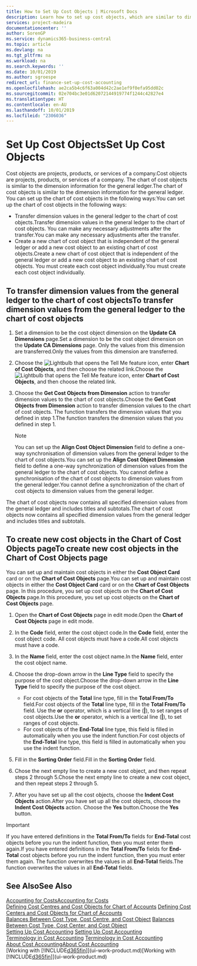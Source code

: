 ```yaml
---
title: How to Set Up Cost Objects | Microsoft Docs
description: Learn how to set up cost objects, which are similar to dimensions for the general ledger.
services: project-madeira
documentationcenter: ''
author: SorenGP
ms.service: dynamics365-business-central
ms.topic: article
ms.devlang: na
ms.tgt_pltfrm: na
ms.workload: na
ms.search.keywords: ''
ms.date: 10/01/2019
ms.author: sgroespe
redirect_url: finance-set-up-cost-accounting
ms.openlocfilehash: ae2ca5b4c6f63a004d42c2ae1ef9f0efa95dd02c
ms.sourcegitcommit: 02e704bc3e01d62072144919774f1244c42827e4
ms.translationtype: HT
ms.contentlocale: en-AU
ms.lasthandoff: 10/01/2019
ms.locfileid: "2306036"
---
```

# <a name="set-up-cost-objects"></a><span data-ttu-id="d035d-103">Set Up Cost Objects</span><span class="sxs-lookup"><span data-stu-id="d035d-103">Set Up Cost Objects</span></span>
<span data-ttu-id="d035d-104">Cost objects are projects, products, or services of a company.</span><span class="sxs-lookup"><span data-stu-id="d035d-104">Cost objects are projects, products, or services of a company.</span></span> <span data-ttu-id="d035d-105">The chart of cost objects is similar to the dimension information for the general ledger.</span><span class="sxs-lookup"><span data-stu-id="d035d-105">The chart of cost objects is similar to the dimension information for the general ledger.</span></span> <span data-ttu-id="d035d-106">You can set up the chart of cost objects in the following ways:</span><span class="sxs-lookup"><span data-stu-id="d035d-106">You can set up the chart of cost objects in the following ways:</span></span>  

* <span data-ttu-id="d035d-107">Transfer dimension values in the general ledger to the chart of cost objects.</span><span class="sxs-lookup"><span data-stu-id="d035d-107">Transfer dimension values in the general ledger to the chart of cost objects.</span></span> <span data-ttu-id="d035d-108">You can make any necessary adjustments after the transfer.</span><span class="sxs-lookup"><span data-stu-id="d035d-108">You can make any necessary adjustments after the transfer.</span></span>  
* <span data-ttu-id="d035d-109">Create a new chart of cost object that is independent of the general ledger or add a new cost object to an existing chart of cost objects.</span><span class="sxs-lookup"><span data-stu-id="d035d-109">Create a new chart of cost object that is independent of the general ledger or add a new cost object to an existing chart of cost objects.</span></span> <span data-ttu-id="d035d-110">You must create each cost object individually.</span><span class="sxs-lookup"><span data-stu-id="d035d-110">You must create each cost object individually.</span></span>  

## <a name="to-transfer-dimension-values-from-the-general-ledger-to-the-chart-of-cost-objects"></a><span data-ttu-id="d035d-111">To transfer dimension values from the general ledger to the chart of cost objects</span><span class="sxs-lookup"><span data-stu-id="d035d-111">To transfer dimension values from the general ledger to the chart of cost objects</span></span>  
1.  <span data-ttu-id="d035d-112">Set a dimension to be the cost object dimension on the **Update CA Dimensions** page.</span><span class="sxs-lookup"><span data-stu-id="d035d-112">Set a dimension to be the cost object dimension on the **Update CA Dimensions** page.</span></span> <span data-ttu-id="d035d-113">Only the values from this dimension are transferred.</span><span class="sxs-lookup"><span data-stu-id="d035d-113">Only the values from this dimension are transferred.</span></span>  
2.  <span data-ttu-id="d035d-114">Choose the ![Lightbulb that opens the Tell Me feature](media/ui-search/search_small.png "Tell me what you want to do") icon, enter **Chart of Cost Objects**, and then choose the related link.</span><span class="sxs-lookup"><span data-stu-id="d035d-114">Choose the ![Lightbulb that opens the Tell Me feature](media/ui-search/search_small.png "Tell me what you want to do") icon, enter **Chart of Cost Objects**, and then choose the related link.</span></span>  
3.  <span data-ttu-id="d035d-115">Choose the **Get Cost Objects from Dimension** action to transfer dimension values to the chart of cost objects.</span><span class="sxs-lookup"><span data-stu-id="d035d-115">Choose the **Get Cost Objects from Dimension** action to transfer dimension values to the chart of cost objects.</span></span> <span data-ttu-id="d035d-116">The function transfers the dimension values that you defined in step 1.</span><span class="sxs-lookup"><span data-stu-id="d035d-116">The function transfers the dimension values that you defined in step 1.</span></span>  

    > [!NOTE]  
    >  <span data-ttu-id="d035d-117">You can set up the **Align Cost Object Dimension**  field to define a one-way synchronisation of dimension values from the general ledger to the chart of cost objects.</span><span class="sxs-lookup"><span data-stu-id="d035d-117">You can set up the **Align Cost Object Dimension**  field to define a one-way synchronization of dimension values from the general ledger to the chart of cost objects.</span></span> <span data-ttu-id="d035d-118">You cannot define a synchronisation of the chart of cost objects to dimension values from the general ledger.</span><span class="sxs-lookup"><span data-stu-id="d035d-118">You cannot define a synchronization of the chart of cost objects to dimension values from the general ledger.</span></span>  

<span data-ttu-id="d035d-119">The chart of cost objects now contains all specified dimension values from the general ledger and includes titles and subtotals.</span><span class="sxs-lookup"><span data-stu-id="d035d-119">The chart of cost objects now contains all specified dimension values from the general ledger and includes titles and subtotals.</span></span>  

## <a name="to-create-new-cost-objects-in-the-chart-of-cost-objects-page"></a><span data-ttu-id="d035d-120">To create new cost objects in the Chart of Cost Objects page</span><span class="sxs-lookup"><span data-stu-id="d035d-120">To create new cost objects in the Chart of Cost Objects page</span></span>  
<span data-ttu-id="d035d-121">You can set up and maintain cost objects in either the **Cost Object Card** card or on the **Chart of Cost Objects** page.</span><span class="sxs-lookup"><span data-stu-id="d035d-121">You can set up and maintain cost objects in either the **Cost Object Card** card or on the **Chart of Cost Objects** page.</span></span> <span data-ttu-id="d035d-122">In this procedure, you set up cost objects on the **Chart of Cost Objects** page.</span><span class="sxs-lookup"><span data-stu-id="d035d-122">In this procedure, you set up cost objects on the **Chart of Cost Objects** page.</span></span>  

1.  <span data-ttu-id="d035d-123">Open the **Chart of Cost Objects** page in edit mode.</span><span class="sxs-lookup"><span data-stu-id="d035d-123">Open the **Chart of Cost Objects** page in edit mode.</span></span>  
2.  <span data-ttu-id="d035d-124">In the **Code** field, enter the cost object code.</span><span class="sxs-lookup"><span data-stu-id="d035d-124">In the **Code** field, enter the cost object code.</span></span> <span data-ttu-id="d035d-125">All cost objects must have a code.</span><span class="sxs-lookup"><span data-stu-id="d035d-125">All cost objects must have a code.</span></span>  
3.  <span data-ttu-id="d035d-126">In the **Name** field, enter the cost object name.</span><span class="sxs-lookup"><span data-stu-id="d035d-126">In the **Name** field, enter the cost object name.</span></span>  
4.  <span data-ttu-id="d035d-127">Choose the drop-down arrow in the **Line Type** field to specify the purpose of the cost object.</span><span class="sxs-lookup"><span data-stu-id="d035d-127">Choose the drop-down arrow in the **Line Type** field to specify the purpose of the cost object.</span></span>  

    * <span data-ttu-id="d035d-128">For cost objects of the **Total** line type, fill in the **Total From/To** field.</span><span class="sxs-lookup"><span data-stu-id="d035d-128">For cost objects of the **Total** line type, fill in the **Total From/To** field.</span></span> <span data-ttu-id="d035d-129">Use the **or** operator, which is a vertical line (**&#124;**), to set ranges of cost objects.</span><span class="sxs-lookup"><span data-stu-id="d035d-129">Use the **or** operator, which is a vertical line (**&#124;**), to set ranges of cost objects.</span></span>  
    * <span data-ttu-id="d035d-130">For cost objects of the **End-Total** line type, this field is filled in automatically when you use  the indent function.</span><span class="sxs-lookup"><span data-stu-id="d035d-130">For cost objects of the **End-Total** line type, this field is filled in automatically when you use  the indent function.</span></span>  
5.  <span data-ttu-id="d035d-131">Fill in the **Sorting Order** field.</span><span class="sxs-lookup"><span data-stu-id="d035d-131">Fill in the **Sorting Order** field.</span></span>  
6.  <span data-ttu-id="d035d-132">Chose the next empty line to create a new cost object, and then repeat steps 2 through 5.</span><span class="sxs-lookup"><span data-stu-id="d035d-132">Chose the next empty line to create a new cost object, and then repeat steps 2 through 5.</span></span>  
7.  <span data-ttu-id="d035d-133">After you have set up all the cost objects, choose the **Indent Cost Objects** action.</span><span class="sxs-lookup"><span data-stu-id="d035d-133">After you have set up all the cost objects, choose the **Indent Cost Objects** action.</span></span> <span data-ttu-id="d035d-134">Choose the **Yes** button.</span><span class="sxs-lookup"><span data-stu-id="d035d-134">Choose the **Yes** button.</span></span>  

> [!IMPORTANT]  
>  <span data-ttu-id="d035d-135">If you have entered definitions in the **Total From/To** fields for **End-Total** cost objects before you run the indent function, then you must enter them again.</span><span class="sxs-lookup"><span data-stu-id="d035d-135">If you have entered definitions in the **Total From/To** fields for **End-Total** cost objects before you run the indent function, then you must enter them again.</span></span> <span data-ttu-id="d035d-136">The function overwrites the values in all **End-Total** fields.</span><span class="sxs-lookup"><span data-stu-id="d035d-136">The function overwrites the values in all **End-Total** fields.</span></span>  

## <a name="see-also"></a><span data-ttu-id="d035d-137">See Also</span><span class="sxs-lookup"><span data-stu-id="d035d-137">See Also</span></span>  
[<span data-ttu-id="d035d-138">Accounting for Costs</span><span class="sxs-lookup"><span data-stu-id="d035d-138">Accounting for Costs</span></span>](finance-manage-cost-accounting.md)  
<span data-ttu-id="d035d-139">[Defining Cost Centres and Cost Objects for Chart of Accounts](finance-defining-cost-centers-and-cost-objects-for-chart-of-accounts.md) </span><span class="sxs-lookup"><span data-stu-id="d035d-139">[Defining Cost Centers and Cost Objects for Chart of Accounts](finance-defining-cost-centers-and-cost-objects-for-chart-of-accounts.md) </span></span>  
<span data-ttu-id="d035d-140">[Balances Between Cost Type, Cost Centre, and Cost Object](finance-balances-between-cost-type-cost-center-and-cost-object.md) </span><span class="sxs-lookup"><span data-stu-id="d035d-140">[Balances Between Cost Type, Cost Center, and Cost Object](finance-balances-between-cost-type-cost-center-and-cost-object.md) </span></span>  
<span data-ttu-id="d035d-141">[Setting Up Cost Accounting](finance-set-up-cost-accounting.md) </span><span class="sxs-lookup"><span data-stu-id="d035d-141">[Setting Up Cost Accounting](finance-set-up-cost-accounting.md) </span></span>  
<span data-ttu-id="d035d-142">[Terminology in Cost Accounting](finance-terminology-in-cost-accounting.md) </span><span class="sxs-lookup"><span data-stu-id="d035d-142">[Terminology in Cost Accounting](finance-terminology-in-cost-accounting.md) </span></span>  
[<span data-ttu-id="d035d-143">About Cost Accounting</span><span class="sxs-lookup"><span data-stu-id="d035d-143">About Cost Accounting</span></span>](finance-about-cost-accounting.md)  
<span data-ttu-id="d035d-144">[Working with [!INCLUDE[d365fin](includes/d365fin_md.md)]](ui-work-product.md)</span><span class="sxs-lookup"><span data-stu-id="d035d-144">[Working with [!INCLUDE[d365fin](includes/d365fin_md.md)]](ui-work-product.md)</span></span>
